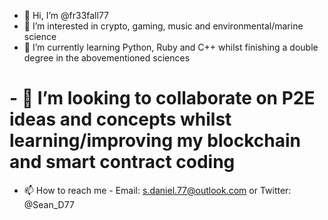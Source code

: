 - 👋 Hi, I’m @fr33fall77
- 👀 I’m interested in crypto, gaming, music and environmental/marine science
- 🌱 I’m currently learning Python, Ruby and C++ whilst finishing a double degree in the abovementioned sciences
# - 💞️ I’m looking to collaborate on P2E ideas and concepts whilst learning/improving my blockchain and smart contract coding
- 📫 How to reach me - Email: s.daniel.77@outlook.com or Twitter: @Sean_D77 

<!---
fr33fall77/fr33fall77 is a ✨ special ✨ repository because its `README.md` (this file) appears on your GitHub profile.
You can click the Preview link to take a look at your changes.
--->
